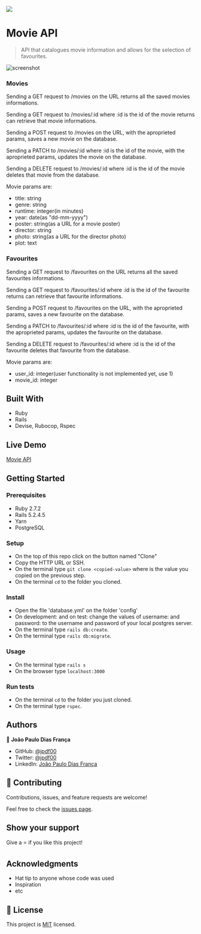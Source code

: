 ![](https://img.shields.io/badge/Microverse-blueviolet)

# Movie API

> API that catalogues movie information and allows for the selection of favourites.

![screenshot](.app_screenshot.png)

### Movies

Sending a GET request to /movies on the URL returns all the saved movies informations.

Sending a GET request to /movies/:id where :id is the id of the movie returns can retrieve that movie informations.

Sending a POST request to /movies on the URL, with the aproprieted params, saves a new movie on the database.

Sending a PATCH to /movies/:id where :id is the id of the movie, with the aproprieted params, updates the movie on the database.

Sending a DELETE request to /movies/:id where :id is the id of the movie deletes that movie from the database.

Movie params are:

- title: string
- genre: string
- runtime: integer(in minutes)
- year: date(as "dd-mm-yyyy")
- poster: string(as a URL for a movie poster)
- director: string
- photo: string(as a URL for the director photo)
- plot: text

### Favourites

Sending a GET request to /favourites on the URL returns all the saved favourites informations.

Sending a GET request to /favourites/:id where :id is the id of the favourite returns can retrieve that favourite informations.

Sending a POST request to /favourites on the URL, with the aproprieted params, saves a new favourite on the database.

Sending a PATCH to /favourites/:id where :id is the id of the favourite, with the aproprieted params, updates the favourite on the database.

Sending a DELETE request to /favourites/:id where :id is the id of the favourite deletes that favourite from the database.

Movie params are:

- user_id: integer(user functionality is not implemented yet, use 1)
- movie_id: integer

## Built With

- Ruby
- Rails
- Devise, Rubocop, Rspec

## Live Demo

[Movie API](https://movies-api-jpdf00.herokuapp.com)


## Getting Started

### Prerequisites

- Ruby 2.7.2
- Rails 5.2.4.5
- Yarn
- PostgreSQL

### Setup

- On the top of this repo click on the button named "Clone"
- Copy the HTTP URL or SSH.
- On the terminal type `git clone <copied-value>` where is the value you copied on the previous step.
- On the terminal `cd` to the folder you cloned.

### Install

- Open the file 'database.yml' on the folder 'config'
- On development: and on test: change the values of username: and password: to the username and password of your local postgres server.
- On the terminal type `rails db:create`.
- On the terminal type `rails db:migrate`.

### Usage

- On the terminal type `rails s`
- On the browser type `localhost:3000`

### Run tests

- On the terminal `cd` to the folder you just cloned.
- On the terminal type `rspec`.

## Authors

👤 **João Paulo Dias França**

- GitHub: [@jpdf00](https://github.com/jpdf00)
- Twitter: [@jpdf00](https://twitter.com/jpdf00)
- LinkedIn: [João Paulo Dias França](https://www.linkedin.com/in/jpdf00/)

## 🤝 Contributing

Contributions, issues, and feature requests are welcome!

Feel free to check the [issues page](https://github.com/jpdf00/movie-api/issues).

## Show your support

Give a ⭐️ if you like this project!

## Acknowledgments

- Hat tip to anyone whose code was used
- Inspiration
- etc

## 📝 License

This project is [MIT](./LICENSE) licensed.

